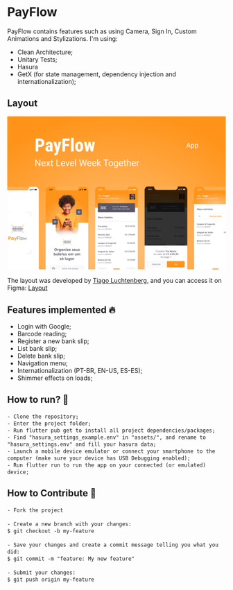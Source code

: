 # PayFlow

PayFlow contains features such as using Camera, Sign In, Custom Animations and Stylizations. 
I'm using: 
- Clean Architecture; 
- Unitary Tests;
- Hasura
- GetX (for state management, dependency injection and internationalization);


## Layout

<img src=".github/layout.png" alt="Layout App PayFlow">
<br>

The layout was developed by [Tiago Luchtenberg](https://www.instagram.com/tiagoluchtenberg/), and you can access it on Figma: 
[Layout](https://www.figma.com/file/kLK7FYnWKMoN68sQXcSniu)

<h2> Features implemented 🔥 </h2>

- Login with Google;
- Barcode reading;
- Register a new bank slip;
- List bank slip;
- Delete bank slip;
- Navigation menu;
- Internationalization (PT-BR, EN-US, ES-ES);
- Shimmer effects on loads;

<h2> How to run? 🚀</h2>

 ```
- Clone the repository;
- Enter the project folder;
- Run flutter pub get to install all project dependencies/packages;
- Find "hasura_settings_example.env" in "assets/", and rename to "hasura_settings.env" and fill your hasura data;
- Launch a mobile device emulator or connect your smartphone to the computer (make sure your device has USB Debugging enabled);
- Run flutter run to run the app on your connected (or emulated) device;
 ```

<h2>How to Contribute 💪</h2>

   ```
   - Fork the project 

   - Create a new branch with your changes:
   $ git checkout -b my-feature

   - Save your changes and create a commit message telling you what you did:
   $ git commit -m "feature: My new feature"

   - Submit your changes:
   $ git push origin my-feature
   ```
